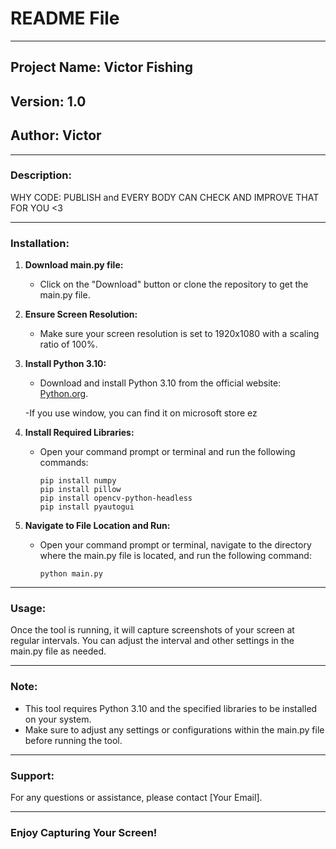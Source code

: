 # README File

---

## Project Name: Victor Fishing

## Version: 1.0

## Author: Victor

---

### Description:

WHY CODE: PUBLISH and EVERY BODY CAN CHECK AND IMPROVE THAT
FOR YOU <3

---

### Installation:

1. **Download main.py file:**
    - Click on the "Download" button or clone the repository to get the main.py file.

2. **Ensure Screen Resolution:**
    - Make sure your screen resolution is set to 1920x1080 with a scaling ratio of 100%.

3. **Install Python 3.10:**
    - Download and install Python 3.10 from the official website: [Python.org](https://www.python.org/downloads/).

    -If you use window, you can find it on microsoft store ez

4. **Install Required Libraries:**
    - Open your command prompt or terminal and run the following commands:
        ```
        pip install numpy
        pip install pillow
        pip install opencv-python-headless
        pip install pyautogui
        ```

5. **Navigate to File Location and Run:**
    - Open your command prompt or terminal, navigate to the directory where the main.py file is located, and run the following command:
        ```
        python main.py
        ```

---

### Usage:

Once the tool is running, it will capture screenshots of your screen at regular intervals. You can adjust the interval and other settings in the main.py file as needed.

---

### Note:

- This tool requires Python 3.10 and the specified libraries to be installed on your system.
- Make sure to adjust any settings or configurations within the main.py file before running the tool.

---

### Support:

For any questions or assistance, please contact [Your Email].

---

### Enjoy Capturing Your Screen!
